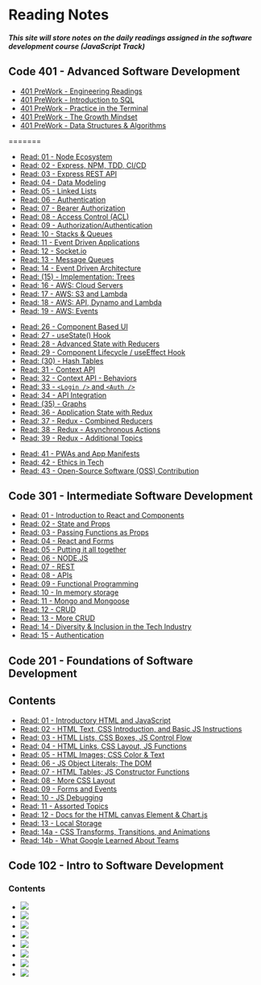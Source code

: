 # Reading Notes
##### This site will store notes on the daily readings assigned in the software development course (JavaScript Track)

## Code 401 - Advanced Software Development
* [401 PreWork - Engineering Readings](readPre_401.md)
* [401 PreWork - Introduction to SQL](readPreSQL_401.md)
* [401 PreWork - Practice in the Terminal](readPreTerminal_401.md)
* [401 PreWork - The Growth Mindset](readPreMindset_401.md)
* [401 PreWork - Data Structures & Algorithms](readPreDataStructures_401.md)

=======
* [Read: 01  - Node Ecosystem](read01_401.md)
* [Read: 02  - Express, NPM, TDD, CI/CD](read02_401.md)
* [Read: 03  - Express REST API](read03_401.md)
* [Read: 04  - Data Modeling](read04_401.md)
* [Read: 05  - Linked Lists](read05_401.md)
* [Read: 06  - Authentication](read06_401.md)
* [Read: 07  - Bearer Authorization](read07_401.md)
* [Read: 08  - Access Control (ACL)](read08_401.md)
* [Read: 09  - Authorization/Authentication](read09_401.md)
* [Read: 10  - Stacks & Queues](read10_401.md)
* [Read: 11  - Event Driven Applications](read11_401.md)
* [Read: 12  - Socket.io](read12_401.md)
* [Read: 13  - Message Queues](read13_401.md)
* [Read: 14  - Event Driven Architecture](read14_401.md)
* [Read: (15)  - Implementation: Trees](read15_401.md)
* [Read: 16  - AWS: Cloud Servers](read16_401.md)
* [Read: 17  - AWS: S3 and Lambda](read17_401.md)
* [Read: 18  - AWS: API, Dynamo and Lambda](read18_401.md)
* [Read: 19  - AWS: Events](read19_401.md)
<!--* [Read: (20)  - Implementation: Hash Tables](read20_401.md)-->
<!--* [Read: (21)  - Implementation: Graphs](read21_401.md)-->
<!--* [Read: (22)  - ](read22_401.md)-->
<!--* [Read: (23)  - ](read23_401.md)-->
<!--* [Read: (24)  - ](read24_401.md)-->
<!--* [Read: (25)  - ](read25_401.md)-->
* [Read: 26  - Component Based UI](read26_401.md)
* [Read: 27  - useState() Hook](read27_401.md)
* [Read: 28  - Advanced State with Reducers](read28_401.md)
* [Read: 29  - Component Lifecycle / useEffect Hook](read29_401.md)
* [Read: (30)  - Hash Tables](read30_401.md)
* [Read: 31  - Context API](read31_401.md)
* [Read: 32  - Context API - Behaviors](read32_401.md)
* [Read: 33  - `<Login />` and `<Auth />`](read33_401.md)
* [Read: 34  - API Integration](read34_401.md)
* [Read: (35)  - Graphs](read35_401.md)
* [Read: 36  - Application State with Redux](read36_401.md)
* [Read: 37  - Redux - Combined Reducers](read37_401.md)
* [Read: 38  - Redux - Asynchronous Actions](read38_401.md)
* [Read: 39  - Redux - Additional Topics](read39_401.md)
<!--* [Read: (40) - ](read40_401.md) -->
* [Read: 41  - PWAs and App Manifests](read41_401.md)
* [Read: 42 - Ethics in Tech](read42_401.md)
* [Read: 43 - Open-Source Software (OSS) Contribution](read43_401.md)

## Code 301 - Intermediate Software Development
* [Read: 01  - Introduction to React and Components](read01_301.md)
* [Read: 02  - State and Props](read02_301.md)
* [Read: 03  - Passing Functions as Props](read03_301.md)
* [Read: 04  - React and Forms](read04_301.md)
* [Read: 05  - Putting it all together](read05_301.md)
* [Read: 06  - NODE.JS](read06_301.md)
* [Read: 07  - REST](read07_301.md)
* [Read: 08  - APIs](read08_301.md)
* [Read: 09  - Functional Programming](read09_301.md)
* [Read: 10  - In memory storage](read10_301.md)
* [Read: 11  - Mongo and Mongoose](read11_301.md)
* [Read: 12  - CRUD](read12_301.md)
* [Read: 13  - More CRUD](read13_301.md)
* [Read: 14  - Diversity & Inclusion in the Tech Industry](read14_301.md)
* [Read: 15  - Authentication](read15_301.md)

## Code 201 - Foundations of Software Development

## Contents
* [Read: 01  - Introductory HTML and JavaScript](class-01.md)
* [Read: 02  - HTML Text, CSS Introduction, and Basic JS Instructions](class-02.md) 
* [Read: 03  - HTML Lists, CSS Boxes, JS Control Flow](class-03.md) 
* [Read: 04  - HTML Links, CSS Layout, JS Functions](class-04.md)
* [Read: 05  - HTML Images; CSS Color & Text](class-05.md)
* [Read: 06  - JS Object Literals; The DOM](class-06.md)
* [Read: 07  - HTML Tables; JS Constructor Functions](class-07.md)
* [Read: 08  - More CSS Layout](class-08.md)
* [Read: 09  - Forms and Events](class-09.md)
* [Read: 10  - JS Debugging](class-10.md)
* [Read: 11  - Assorted Topics](class-11.md)
* [Read: 12  - Docs for the HTML canvas Element & Chart.js](class-12.md)
* [Read: 13  - Local Storage](class-13.md)
* [Read: 14a - CSS Transforms, Transitions, and Animations](class-14a.md)
* [Read: 14b - What Google Learned About Teams](class-14b.md)

## Code 102 - Intro to Software Development
### Contents
* [<img src="https://hosting.photobucket.com/images/rr18/Vida_P/Read01Image(1).jpg?width=285&height=175&crop=fill">](read01_102.md)
* [<img src="https://hosting.photobucket.com/images/rr18/Vida_P/Read02Image.png?width=285&height=175&crop=fill">](read02_102.md)
* [<img src="https://hosting.photobucket.com/images/rr18/Vida_P/Read03Image.jpg?width=285&height=175&crop=fill">](read03_102.md)
* [<img src="https://hosting.photobucket.com/images/rr18/Vida_P/Read04Image.png?width=285&height=175&crop=fill">](read04_102.md)
* [<img src="https://hosting.photobucket.com/images/rr18/Vida_P/Read05Image.jpg?width=285&height=175&crop=fill">](read05_102.md)
* [<img src="https://hosting.photobucket.com/images/rr18/Vida_P/Read06Image.png?width=285&height=175&crop=fill">](read06_102.md)
* [<img src="https://hosting.photobucket.com/images/rr18/Vida_P/Read07Image.jpg?width=285&height=175&crop=fill">](read07_102.md)
* [<img src="https://hosting.photobucket.com/images/rr18/Vida_P/Read08Image.png?width=285&height=175&crop=fill">](read08_102.md)
